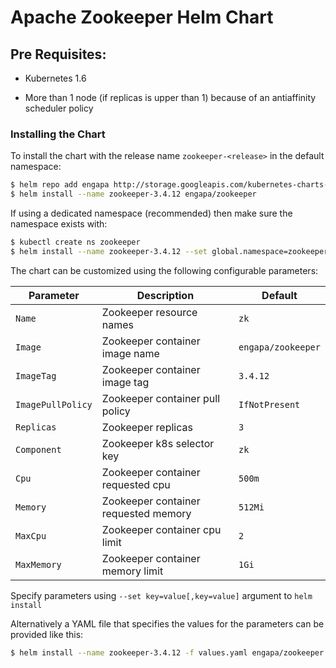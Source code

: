 # Apache Zookeeper Helm Chart

## Pre Requisites:

* Kubernetes 1.6

* More than 1 node (if replicas is upper than 1) because of an antiaffinity scheduler policy

### Installing the Chart

To install the chart with the release name `zookeeper-<release>` in the default
namespace:

```sh
$ helm repo add engapa http://storage.googleapis.com/kubernetes-charts-incubator
$ helm install --name zookeeper-3.4.12 engapa/zookeeper
```

If using a dedicated namespace (recommended) then make sure the namespace
exists with:

```sh
$ kubectl create ns zookeeper
$ helm install --name zookeeper-3.4.12 --set global.namespace=zookeeper engapa/zookeeper
```

The chart can be customized using the
following configurable parameters:

| Parameter               | Description                         | Default                                                    |
| ----------------------- | ----------------------------------- | ---------------------------------------------------------- |
| `Name`                  | Zookeeper resource names            | `zk`                                                       |
| `Image`                 | Zookeeper container image name      | `engapa/zookeeper`                                            |
| `ImageTag`              | Zookeeper container image tag       | `3.4.12`                                                 |
| `ImagePullPolicy`       | Zookeeper container pull policy     | `IfNotPresent`                                                   |
| `Replicas`              | Zookeeper replicas                  | `3`                                                        |
| `Component`             | Zookeeper k8s selector key          | `zk`                                                    |
| `Cpu`                   | Zookeeper container requested cpu   | `500m`                                                     |
| `Memory`                | Zookeeper container requested memory| `512Mi`                                                    |
| `MaxCpu`                | Zookeeper container cpu limit       | `2`                                                     |
| `MaxMemory`             | Zookeeper container memory limit    | `1Gi`                                                     |

Specify parameters using `--set key=value[,key=value]` argument to `helm install`

Alternatively a YAML file that specifies the values for the parameters can be provided like this:

```bash
$ helm install --name zookeeper-3.4.12 -f values.yaml engapa/zookeeper
```

